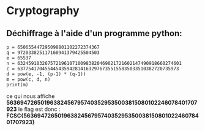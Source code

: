 # Cryptography

## Déchiffrage à l'aide d'un programme python:

```
p = 650655447295098801102272374367
q = 972033825117160941379425504503
e = 65537
n = 632459103267572196107100983820469021721602147490918660274601
c = 63775417045544543594281416329767355155835033510382720735973
d = pow(e, -1, (p-1) * (q-1))
m = pow(c, d, n)
print(m)
```
ce qui nous affiche **563694726501963824567957403529535003815080102246078401707923**
le flag est donc : **FCSC{563694726501963824567957403529535003815080102246078401707923}**
